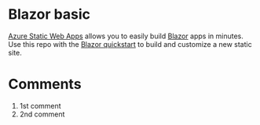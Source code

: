 # Blazor basic

[Azure Static Web Apps](https://docs.microsoft.com/azure/static-web-apps/overview) allows you to easily build [Blazor](https://dotnet.microsoft.com/en-us/apps/aspnet/web-apps/blazor) apps in minutes. Use this repo with the [Blazor quickstart](https://docs.microsoft.com/azure/static-web-apps/getting-started?tabs=blazor) to build and customize a new static site.

# Comments

1. 1st comment
2. 2nd comment